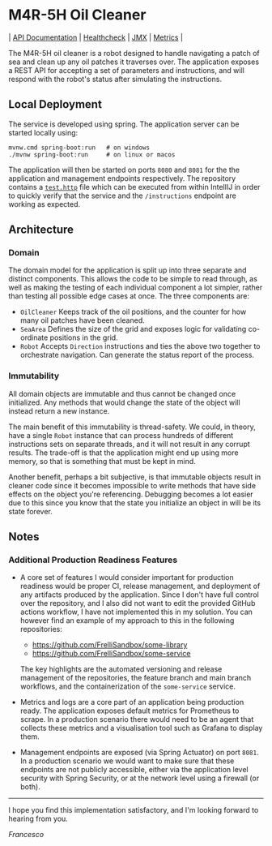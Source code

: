 # M4R-5H Oil Cleaner

| [API Documentation](http://localhost:8080/swagger-ui.html) | [Healthcheck](http://localhost:8081/actuator/health)
| [JMX](http://localhost:8081/actuator/hawtio) | [Metrics](http://localhost:8081/actuator/prometheus) |

[comment]: <> (I would normally link to a staging or production environment for the above URLs rather than the 
localhost version.)

The M4R-5H oil cleaner is a robot designed to handle navigating a patch of sea and clean up any oil patches it traverses
over. The application exposes a REST API for accepting a set of parameters and instructions, and will respond with the
robot's status after simulating the instructions.

## Local Deployment

The service is developed using spring. The application server can be started locally using:

```
mvnw.cmd spring-boot:run   # on windows
./mvnw spring-boot:run     # on linux or macos
```

The application will then be started on ports `8080` and `8081` for the the application and management endpoints
respectively. The repository contains a [`test.http`](test.http) file which can be executed from within IntellIJ in
order to quickly verify that the service and the `/instructions` endpoint are working as expected.

## Architecture

### Domain

The domain model for the application is split up into three separate and distinct components. This allows the code to be
simple to read through, as well as making the testing of each individual component a lot simpler, rather than testing
all possible edge cases at once. The three components are:

- `OilCleaner` Keeps track of the oil positions, and the counter for how many oil patches have been cleaned.
- `SeaArea` Defines the size of the grid and exposes logic for validating co-ordinate positions in the grid.
- `Robot` Accepts `Direction` instructions and ties the above two together to orchestrate navigation. Can generate the
  status report of the process.

### Immutability

All domain objects are immutable and thus cannot be changed once initialized. Any methods that would change the state of
the object will instead return a new instance.

The main benefit of this immutability is thread-safety. We could, in theory, have a single `Robot` instance that can
process hundreds of different instructions sets on separate threads, and it will not result in any corrupt results. The
trade-off is that the application might end up using more memory, so that is something that must be kept in mind.

Another benefit, perhaps a bit subjective, is that immutable objects result in cleaner code since it becomes impossible
to write methods that have side effects on the object you're referencing. Debugging becomes a lot easier due to this
since you know that the state you initialize an object in will be its state forever.

## Notes

### Additional Production Readiness Features

- A core set of features I would consider important for production readiness would be proper CI, release management, and
  deployment of any artifacts produced by the application. Since I don't have full control over the repository, and I
  also did not want to edit the provided GitHub actions workflow, I have not implemented this in my solution. You can
  however find an example of my approach to this in the following repositories:

    - https://github.com/FrelliSandbox/some-library
    - https://github.com/FrelliSandbox/some-service

  The key highlights are the automated versioning and release management of the repositories, the feature branch and
  main branch workflows, and the containerization of the `some-service` service.

- Metrics and logs are a core part of an application being production ready. The application exposes default metrics for
  Prometheus to scrape. In a production scenario there would need to be an agent that collects these metrics and a
  visualisation tool such as Grafana to display them.

- Management endpoints are exposed (via Spring Actuator) on port `8081`. In a production scenario we would want to make
  sure that these endpoints are not publicly accessible, either via the application level security with Spring Security,
  or at the network level using a firewall (or both).

---

I hope you find this implementation satisfactory, and I'm looking forward to hearing from you.

_Francesco_